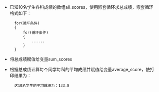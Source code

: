 - 已知10名学生各科成绩的数组all\_scores，使用嵌套循环求总成绩，嵌套循环格式如下：

        for(循环条件)
        {
            for(循环条件)
            {
                ......
            }
        }

- 将总成绩赋值给变量sum\_scores
- 根据总成绩计算每个同学每科的平均成绩并赋值给变量average\_score，使打印结果为：

        这10名学生的平均成绩为：133.8